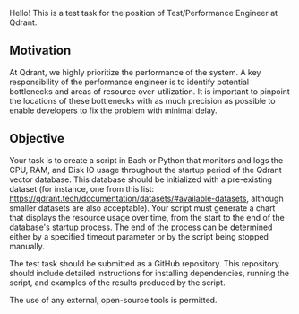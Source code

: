 Hello! This is a test task for the position of Test/Performance Engineer at Qdrant.

## Motivation

At Qdrant, we highly prioritize the performance of the system.
A key responsibility of the performance engineer is to identify potential bottlenecks and areas of resource over-utilization.
It is important to pinpoint the locations of these bottlenecks with as much precision as possible to enable developers to fix the problem with minimal delay.

## Objective

Your task is to create a script in Bash or Python that monitors and logs the CPU, RAM, and Disk IO usage throughout the startup period of the Qdrant vector database.
This database should be initialized with a pre-existing dataset (for instance, one from this list: https://qdrant.tech/documentation/datasets/#available-datasets, although smaller datasets are also acceptable).
Your script must generate a chart that displays the resource usage over time, from the start to the end of the database's startup process.
The end of the process can be determined either by a specified timeout parameter or by the script being stopped manually.

The test task should be submitted as a GitHub repository.
This repository should include detailed instructions for installing dependencies, running the script, and examples of the results produced by the script.

The use of any external, open-source tools is permitted.
